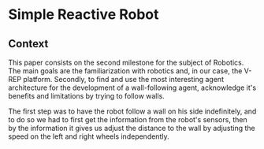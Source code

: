 # Simple Reactive Robot

## Context

This paper consists on the second milestone for the subject of Robotics. The main goals are the familiarization with
robotics and, in our case, the V-REP platform. Secondly, to find and use the most interesting agent architecture for
the development of a wall-following agent, acknowledge it's benefits and limitations by trying to follow walls.

The first step was to have the robot follow a wall on his side indefinitely, and to do so we had to first get the information from the robot's sensors, then by the information it gives us adjust the distance to the wall by adjusting the speed on the left and right wheels independently.
